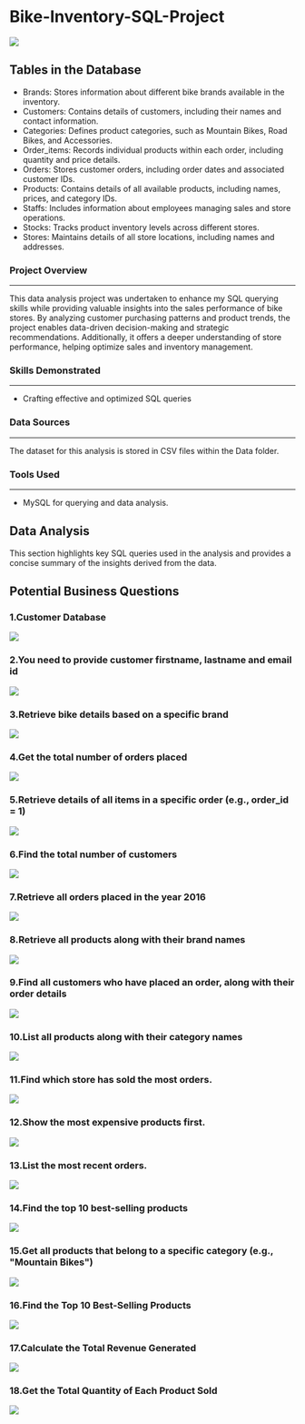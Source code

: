 # Bike-Inventory-SQL-Project
![](https://github.com/Sujal-101/Bike-Inventory-SQL-Project/blob/main/Outputs/logo.png)

## Tables in the Database
- Brands: Stores information about different bike brands available in the inventory.
- Customers: Contains details of customers, including their names and contact information.
- Categories: Defines product categories, such as Mountain Bikes, Road Bikes, and Accessories.
- Order_items: Records individual products within each order, including quantity and price details.
- Orders: Stores customer orders, including order dates and associated customer IDs.
- Products: Contains details of all available products, including names, prices, and category IDs.
- Staffs: Includes information about employees managing sales and store operations.
- Stocks: Tracks product inventory levels across different stores.
- Stores: Maintains details of all store locations, including names and addresses.

### Project Overview
---
This data analysis project was undertaken to enhance my SQL querying skills while providing valuable insights into the sales performance of bike stores. By analyzing customer purchasing patterns and product trends, the project enables data-driven decision-making and strategic recommendations. Additionally, it offers a deeper understanding of store performance, helping optimize sales and inventory management.


### Skills Demonstrated
--- 
- Crafting effective and optimized SQL queries

### Data Sources
---
The dataset for this analysis is stored in CSV files within the Data folder.

### Tools Used
---
- MySQL for querying and data analysis.

## Data Analysis
This section highlights key SQL queries used in the analysis and provides a concise summary of the insights derived from the data.

## Potential Business Questions

### 1.Customer Database

![](Outputs/customer_table.png)

### 2.You need to provide customer firstname, lastname and email id

![](Outputs/customer_information.png)

### 3.Retrieve bike details based on a specific brand

![](Outputs/bike_details_based_on_specific_brand.png)

### 4.Get the total number of orders placed

![](Outputs/total_no_orders_placed.png)

### 5.Retrieve details of all items in a specific order (e.g., order_id = 1)

![](Outputs/bike_details_based_on_specific_brand.png)

### 6.Find the total number of customers

![](Outputs/total_no_customers.png)

### 7.Retrieve all orders placed in the year 2016

![](Outputs/order_placed_year2016.png)

### 8.Retrieve all products along with their brand names

![](Outputs/product+brand.png)

### 9.Find all customers who have placed an order, along with their order details

![](Outputs/customers_who_placed_orders.png)

### 10.List all products along with their category names

![](Outputs/products_with_category_names.png)

### 11.Find which store has sold the most orders.

![](Outputs/store_selling_most_orders.png)

### 12.Show the most expensive products first.

![](Outputs/most_expensive_products_first.png)

### 13.List the most recent orders.

![](Outputs/most_recent_orders.png)

### 14.Find the top 10 best-selling products

![](Outputs/best_selling_products.png)

### 15.Get all products that belong to a specific category (e.g., "Mountain Bikes")

![](Outputs/products_belongs_to_specific_category.png)

### 16.Find the Top 10 Best-Selling Products

![](Outputs/store_selling_most_orders.png)

### 17.Calculate the Total Revenue Generated

![](Outputs/store_selling_most_orders.png)

### 18.Get the Total Quantity of Each Product Sold

![](Outputs/store_selling_most_orders.png)
